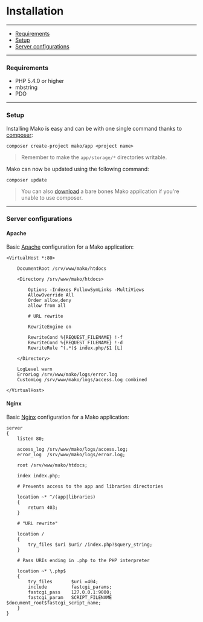 # Installation

--------------------------------------------------------

* [Requirements](#requirements)
* [Setup](#setup)
* [Server configurations](#server_configurations)

--------------------------------------------------------

<a id="requirements"></a>

### Requirements

* PHP 5.4.0 or higher
* mbstring
* PDO

--------------------------------------------------------

<a id="setup"></a>

### Setup

Installing Mako is easy and can be with one single command thanks to [composer](https://packagist.org/):

	composer create-project mako/app <project name>

> Remember to make the ```app/storage/*``` directories writable.

Mako can now be updated using the following command:

	composer update

> You can also [download](:base_url:/download) a bare bones Mako application if you're unable to use composer.

--------------------------------------------------------

<a id="server_configurations"></a>

### Server configurations

#### Apache

Basic [Apache](http://www.apache.org/) configuration for a Mako application:

	<VirtualHost *:80>

		DocumentRoot /srv/www/mako/htdocs

		<Directory /srv/www/mako/htdocs>

			Options -Indexes FollowSymLinks -MultiViews
			AllowOverride All
			Order allow,deny
			allow from all

			# URL rewrite

			RewriteEngine on

			RewriteCond %{REQUEST_FILENAME} !-f
			RewriteCond %{REQUEST_FILENAME} !-d
			RewriteRule ^(.*)$ index.php/$1 [L]

		</Directory>

		LogLevel warn
		ErrorLog /srv/www/mako/logs/error.log
		CustomLog /srv/www/mako/logs/access.log combined
		
	</VirtualHost>

#### Nginx

Basic [Nginx](http://nginx.org/) configuration for a Mako application:

	server
	{
		listen 80;

		access_log /srv/www/mako/logs/access.log;
		error_log  /srv/www/mako/logs/error.log;

		root /srv/www/mako/htdocs;

		index index.php;

		# Prevents access to the app and libraries directories

		location ~* ^/(app|libraries)
		{
			return 403;
		}

		# "URL rewrite"

		location /
		{
			try_files $uri $uri/ /index.php?$query_string;
		}

		# Pass URIs ending in .php to the PHP interpreter

		location ~* \.php$
		{
			try_files       $uri =404;
			include         fastcgi_params;
			fastcgi_pass    127.0.0.1:9000;
			fastcgi_param   SCRIPT_FILENAME $document_root$fastcgi_script_name;
		}
	}